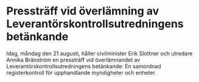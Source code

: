 # Pressträff vid överlämning av Leverantörskontrollsutredningens betänkande

Idag, måndag den 21 augusti, håller civilminister Erik Slottner och utredare Annika Bränström en pressträff vid överlämnandet av Leverantörskontrollsutredningens betänkande: En samordnad registerkontroll för upphandlande myndigheter och enheter.
